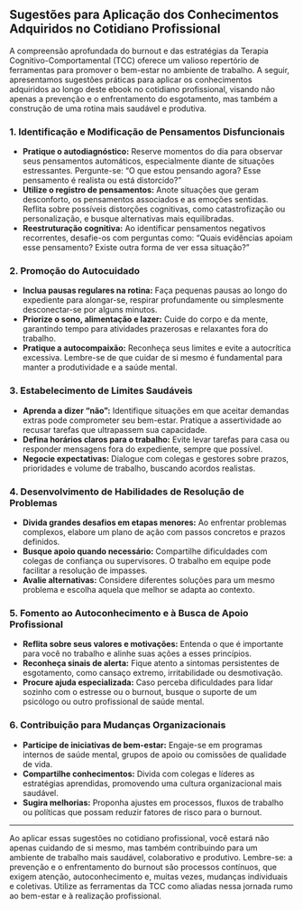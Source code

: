 
## Sugestões para Aplicação dos Conhecimentos Adquiridos no Cotidiano Profissional

A compreensão aprofundada do burnout e das estratégias da Terapia Cognitivo-Comportamental (TCC) oferece um valioso repertório de ferramentas para promover o bem-estar no ambiente de trabalho. A seguir, apresentamos sugestões práticas para aplicar os conhecimentos adquiridos ao longo deste ebook no cotidiano profissional, visando não apenas a prevenção e o enfrentamento do esgotamento, mas também a construção de uma rotina mais saudável e produtiva.

### 1. **Identificação e Modificação de Pensamentos Disfuncionais**

- **Pratique o autodiagnóstico:** Reserve momentos do dia para observar seus pensamentos automáticos, especialmente diante de situações estressantes. Pergunte-se: “O que estou pensando agora? Esse pensamento é realista ou está distorcido?”
- **Utilize o registro de pensamentos:** Anote situações que geram desconforto, os pensamentos associados e as emoções sentidas. Reflita sobre possíveis distorções cognitivas, como catastrofização ou personalização, e busque alternativas mais equilibradas.
- **Reestruturação cognitiva:** Ao identificar pensamentos negativos recorrentes, desafie-os com perguntas como: “Quais evidências apoiam esse pensamento? Existe outra forma de ver essa situação?”

### 2. **Promoção do Autocuidado**

- **Inclua pausas regulares na rotina:** Faça pequenas pausas ao longo do expediente para alongar-se, respirar profundamente ou simplesmente desconectar-se por alguns minutos.
- **Priorize o sono, alimentação e lazer:** Cuide do corpo e da mente, garantindo tempo para atividades prazerosas e relaxantes fora do trabalho.
- **Pratique a autocompaixão:** Reconheça seus limites e evite a autocrítica excessiva. Lembre-se de que cuidar de si mesmo é fundamental para manter a produtividade e a saúde mental.

### 3. **Estabelecimento de Limites Saudáveis**

- **Aprenda a dizer “não”:** Identifique situações em que aceitar demandas extras pode comprometer seu bem-estar. Pratique a assertividade ao recusar tarefas que ultrapassem sua capacidade.
- **Defina horários claros para o trabalho:** Evite levar tarefas para casa ou responder mensagens fora do expediente, sempre que possível.
- **Negocie expectativas:** Dialogue com colegas e gestores sobre prazos, prioridades e volume de trabalho, buscando acordos realistas.

### 4. **Desenvolvimento de Habilidades de Resolução de Problemas**

- **Divida grandes desafios em etapas menores:** Ao enfrentar problemas complexos, elabore um plano de ação com passos concretos e prazos definidos.
- **Busque apoio quando necessário:** Compartilhe dificuldades com colegas de confiança ou supervisores. O trabalho em equipe pode facilitar a resolução de impasses.
- **Avalie alternativas:** Considere diferentes soluções para um mesmo problema e escolha aquela que melhor se adapta ao contexto.

### 5. **Fomento ao Autoconhecimento e à Busca de Apoio Profissional**

- **Reflita sobre seus valores e motivações:** Entenda o que é importante para você no trabalho e alinhe suas ações a esses princípios.
- **Reconheça sinais de alerta:** Fique atento a sintomas persistentes de esgotamento, como cansaço extremo, irritabilidade ou desmotivação.
- **Procure ajuda especializada:** Caso perceba dificuldades para lidar sozinho com o estresse ou o burnout, busque o suporte de um psicólogo ou outro profissional de saúde mental.

### 6. **Contribuição para Mudanças Organizacionais**

- **Participe de iniciativas de bem-estar:** Engaje-se em programas internos de saúde mental, grupos de apoio ou comissões de qualidade de vida.
- **Compartilhe conhecimentos:** Divida com colegas e líderes as estratégias aprendidas, promovendo uma cultura organizacional mais saudável.
- **Sugira melhorias:** Proponha ajustes em processos, fluxos de trabalho ou políticas que possam reduzir fatores de risco para o burnout.

---

Ao aplicar essas sugestões no cotidiano profissional, você estará não apenas cuidando de si mesmo, mas também contribuindo para um ambiente de trabalho mais saudável, colaborativo e produtivo. Lembre-se: a prevenção e o enfrentamento do burnout são processos contínuos, que exigem atenção, autoconhecimento e, muitas vezes, mudanças individuais e coletivas. Utilize as ferramentas da TCC como aliadas nessa jornada rumo ao bem-estar e à realização profissional.
```

